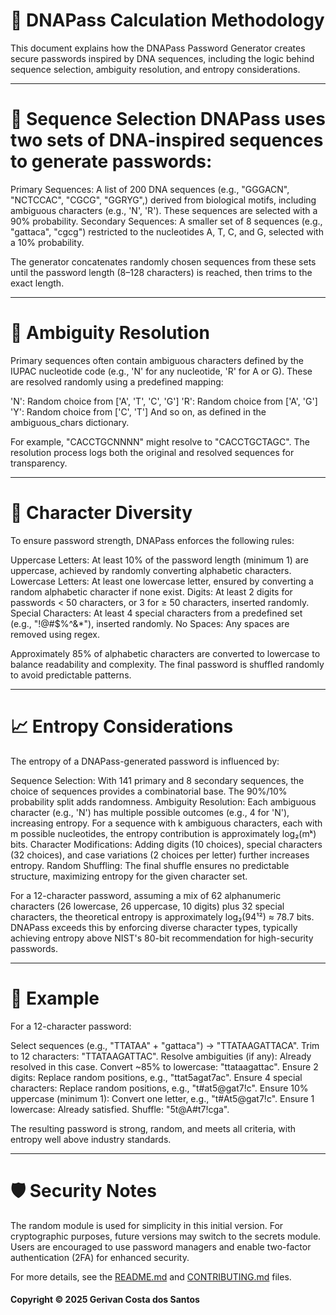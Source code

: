 # 🧬 DNAPass Calculation Methodology
This document explains how the DNAPass Password Generator creates secure passwords inspired by DNA sequences, including the logic behind sequence selection, ambiguity resolution, and entropy considerations.

---

# 🎲 Sequence Selection DNAPass uses two sets of DNA-inspired sequences to generate passwords:

Primary Sequences: A list of 200 DNA sequences (e.g., "GGGACN", "NCTCCAC", "CGCG", "GGRYG",) derived from biological motifs, including ambiguous characters (e.g., 'N', 'R'). These sequences are selected with a 90% probability.
Secondary Sequences: A smaller set of 8 sequences (e.g., "gattaca", "cgcg") restricted to the nucleotides A, T, C, and G, selected with a 10% probability.

The generator concatenates randomly chosen sequences from these sets until the password length (8–128 characters) is reached, then trims to the exact length.

---

# 🤹 Ambiguity Resolution
Primary sequences often contain ambiguous characters defined by the IUPAC nucleotide code (e.g., 'N' for any nucleotide, 'R' for A or G). These are resolved randomly using a predefined mapping:

'N': Random choice from ['A', 'T', 'C', 'G']
'R': Random choice from ['A', 'G']
'Y': Random choice from ['C', 'T']
And so on, as defined in the ambiguous_chars dictionary.

For example, "CACCTGCNNNN" might resolve to "CACCTGCTAGC". The resolution process logs both the original and resolved sequences for transparency.

---

# 🔣 Character Diversity
To ensure password strength, DNAPass enforces the following rules:

Uppercase Letters: At least 10% of the password length (minimum 1) are uppercase, achieved by randomly converting alphabetic characters.
Lowercase Letters: At least one lowercase letter, ensured by converting a random alphabetic character if none exist.
Digits: At least 2 digits for passwords < 50 characters, or 3 for ≥ 50 characters, inserted randomly.
Special Characters: At least 4 special characters from a predefined set (e.g., "!@#$%^&*"), inserted randomly.
No Spaces: Any spaces are removed using regex.

Approximately 85% of alphabetic characters are converted to lowercase to balance readability and complexity. The final password is shuffled randomly to avoid predictable patterns.

---

# 📈 Entropy Considerations
The entropy of a DNAPass-generated password is influenced by:

Sequence Selection: With 141 primary and 8 secondary sequences, the choice of sequences provides a combinatorial base. The 90%/10% probability split adds randomness.
Ambiguity Resolution: Each ambiguous character (e.g., 'N') has multiple possible outcomes (e.g., 4 for 'N'), increasing entropy. For a sequence with k ambiguous characters, each with m possible nucleotides, the entropy contribution is approximately log₂(mᵏ) bits.
Character Modifications: Adding digits (10 choices), special characters (32 choices), and case variations (2 choices per letter) further increases entropy.
Random Shuffling: The final shuffle ensures no predictable structure, maximizing entropy for the given character set.

For a 12-character password, assuming a mix of 62 alphanumeric characters (26 lowercase, 26 uppercase, 10 digits) plus 32 special characters, the theoretical entropy is approximately log₂(94¹²) ≈ 78.7 bits. DNAPass exceeds this by enforcing diverse character types, typically achieving entropy above NIST's 80-bit recommendation for high-security passwords.

---

# 🧪 Example
For a 12-character password:

Select sequences (e.g., "TTATAA" + "gattaca") → "TTATAAGATTACA".
Trim to 12 characters: "TTATAAGATTAC".
Resolve ambiguities (if any): Already resolved in this case.
Convert ~85% to lowercase: "ttataagattac".
Ensure 2 digits: Replace random positions, e.g., "ttat5agat7ac".
Ensure 4 special characters: Replace random positions, e.g., "t#at5@gat7!c".
Ensure 10% uppercase (minimum 1): Convert one letter, e.g., "t#At5@gat7!c".
Ensure 1 lowercase: Already satisfied.
Shuffle: "5t@A#t7!cga".

The resulting password is strong, random, and meets all criteria, with entropy well above industry standards.

---

# 🛡️ Security Notes

The random module is used for simplicity in this initial version. For cryptographic purposes, future versions may switch to the secrets module.
Users are encouraged to use password managers and enable two-factor authentication (2FA) for enhanced security.

For more details, see the [README.md](https://github.com/gerivanc/dnapass-password-generator/blob/main/README.md) and [CONTRIBUTING.md](https://github.com/gerivanc/dnapass-password-generator/blob/main/CONTRIBUTING.md) files.

#### Copyright © 2025 Gerivan Costa dos Santos
